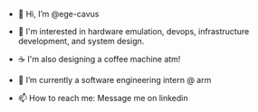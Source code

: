 - 👋 Hi, I’m @ege-cavus
- 👀 I'm interested in hardware emulation, devops, infrastructure development, and system design.
- ☕ I'm also designing a coffee machine atm!
- 🌱 I’m currently a software engineering intern @ arm

- 📫 How to reach me: Message me on linkedin

<!---
ege-cavus/ege-cavus is a ✨ special ✨ repository because its `README.md` (this file) appears on your GitHub profile.
You can click the Preview link to take a look at your changes.
--->
